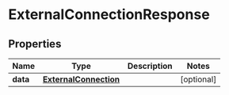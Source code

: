 

# ExternalConnectionResponse


## Properties

| Name | Type | Description | Notes |
|------------ | ------------- | ------------- | -------------|
|**data** | [**ExternalConnection**](ExternalConnection.md) |  |  [optional] |



